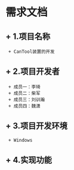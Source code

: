 # 需求文档 #
## + 1.项目名称 ##
     + CanTool装置的开发
## + 2.项目开发者 ##
     + 成员一：李琦
     + 成员二：柴军
     + 成员三：刘训瀚
     + 成员四：魏潇
## + 3.项目开发环境 ##
     + Windows
## + 4.实现功能 ##
